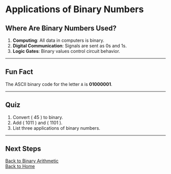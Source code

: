 # Applications of Binary Numbers  

## Where Are Binary Numbers Used?  
1. **Computing**: All data in computers is binary.  
2. **Digital Communication**: Signals are sent as 0s and 1s.  
3. **Logic Gates**: Binary values control circuit behavior.

---

## Fun Fact  
The ASCII binary code for the letter `A` is **01000001**.

---

## Quiz  
1. Convert \( 45 \) to binary.  
2. Add \( 1011 \) and \( 1101 \).  
3. List three applications of binary numbers.

---

## Next Steps  
[Back to Binary Arithmetic](binary_arithmetic.md)  
[Back to Home](README.md)
